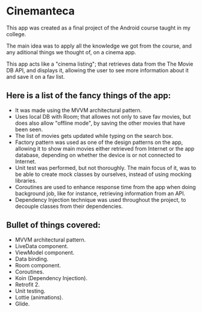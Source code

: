 # Cinemanteca
This app was created as a final project of the Android course taught in my college.

The main idea was to apply all the knowledge we got from the course, and any aditional 
things we thought of, on a cinema app. 

This app acts like a "cinema listing"; that retrieves data from the The Movie DB API, 
and displays it, allowing the user to see more information about it and save it on a fav list.

## Here is a list of the fancy things of the app:
- It was made using the MVVM architectural pattern. 
- Uses local DB with Room; that allowes not only to save fav movies, but does also
allow "offline mode", by saving the other movies that have been seen.
- The list of movies gets updated while typing on the search box.
- Factory pattern was used as one of the design patterns on the app, allowing it to show 
main movies either retrieved from Internet or the app database, depending on whether the
device is or not connected to Internet.
- Unit test was performed, but not thoroughly. The main focus of it, was to be able to create
mock classes by ourselves, instead of using mocking libraries.
- Coroutines are used to enhance response time from the app when doing background job, like
for instance, retrieving information from an API.
- Dependency Injection technique was used throughout the project, to decouple classes from
their dependencies. 

## Bullet of things covered:
- MVVM architectural pattern.
- LiveData component.
- ViewModel component.
- Data binding.
- Room component.
- Coroutines.
- Koin (Dependency Injection).
- Retrofit 2.
- Unit testing.
- Lottie (animations).
- Glide.

